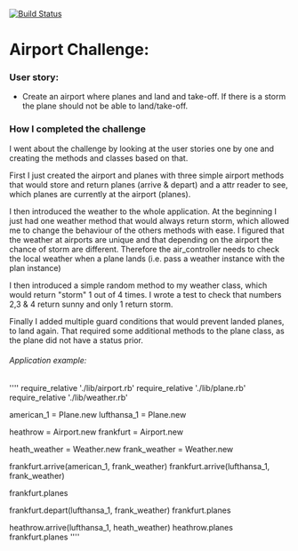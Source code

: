 [![Build Status](https://travis-ci.org/ccfz/airport_challenge.svg?branch=master)](https://travis-ci.org/ccfz/airport_challenge)

# Airport Challenge:

### User story:

* Create an airport where planes and land and take-off. If there is a storm the plane should not be able to land/take-off.

### How I completed the challenge

I went about the challenge by looking at the user stories one by one and creating the methods and classes based on that. 

First I just created the airport and planes with three simple airport methods that would store and return planes (arrive & depart) and a attr reader to see, which planes are currently at the airport (planes).

I then introduced the weather to the whole application. At the beginning I just had one weather method that would always return storm, which allowed me to change the behaviour of the others methods with ease. I figured that the weather at airports are unique and that depending on the airport the chance of storm are different. Therefore the air_controller needs to check the local weather when a plane lands (i.e. pass a weather instance with the plan instance)

I then introduced a simple random method to my weather class, which would return "storm" 1 out of 4 times. I wrote a test to check that numbers 2,3 & 4 return sunny and only 1 return storm. 

Finally I added multiple guard conditions that would prevent landed planes, to land again. That required some additional methods to the plane class, as the plane did not have a status prior. 


###### Application example: 
''''
require_relative './lib/airport.rb'
require_relative './lib/plane.rb'
require_relative './lib/weather.rb'

american_1 = Plane.new
lufthansa_1 = Plane.new

heathrow = Airport.new
frankfurt = Airport.new

heath_weather = Weather.new
frank_weather = Weather.new


frankfurt.arrive(american_1, frank_weather)
frankfurt.arrive(lufthansa_1, frank_weather)

frankfurt.planes

frankfurt.depart(lufthansa_1, frank_weather)
frankfurt.planes


heathrow.arrive(lufthansa_1, heath_weather)
heathrow.planes
frankfurt.planes
''''
